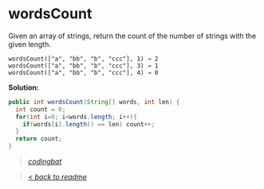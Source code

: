 # wordsCount

Given an array of strings, return the count of the number of strings with the given length.

```
wordsCount(["a", "bb", "b", "ccc"], 1) → 2
wordsCount(["a", "bb", "b", "ccc"], 3) → 1
wordsCount(["a", "bb", "b", "ccc"], 4) → 0
```

**Solution:**

```java
public int wordsCount(String[] words, int len) {
  int count = 0;
  for(int i=0; i<words.length; i++){
    if(words[i].length() == len) count++;
  }
  return count;
}
```

> _[codingbat](https://codingbat.com/prob/p124620)_

> [< _back to readme_](FINDREPLACEREADME)